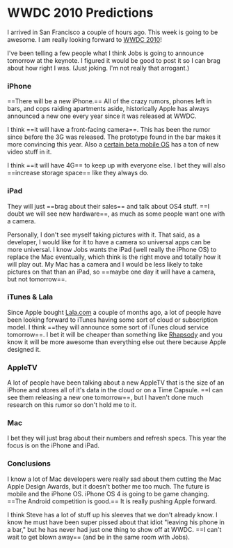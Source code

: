 # WWDC 2010 Predictions

I arrived in San Francisco a couple of hours ago. This week is going to be awesome. I am really looking forward to [WWDC 2010](http://developer.apple.com/wwdc)!

I've been telling a few people what I think Jobs is going to announce tomorrow at the keynote. I figured it would be good to post it so I can brag about how right I was. (Just joking. I'm not really that arrogant.)

### iPhone

==There will be a new iPhone.== All of the crazy rumors, phones left in bars, and cops raiding apartments aside, historically Apple has always announced a new one every year since it was released at WWDC.

I think ==it will have a front-facing camera==. This has been the rumor since before the 3G was released. The prototype found in the bar makes it more convincing this year. Also a [certain beta mobile OS](http://www.apple.com/iphone/preview-iphone-os/) has a ton of new video stuff in it.

I think ==it will have 4G== to keep up with everyone else. I bet they will also ==increase storage space== like they always do.

### iPad

They will just ==brag about their sales== and talk about OS4 stuff. ==I doubt we will see new hardware==, as much as some people want one with a camera.

Personally, I don't see myself taking pictures with it. That said, as a developer, I would like for it to have a camera so universal apps can be more universal. I know Jobs wants the iPad (well really the iPhone OS) to replace the Mac eventually, which think is the right move and totally how it will play out. My Mac has a camera and I would be less likely to take pictures on that than an iPad, so ==maybe one day it will have a camera, but not tomorrow==.

### iTunes & Lala

Since Apple bought [Lala.com](http://lala.com) a couple of months ago, a lot of people have been looking forward to iTunes having some sort of cloud or subscription model. I think ==they will announce some sort of iTunes cloud service tomorrow==. I bet it will be cheaper than something like [Rhapsody](http://www.rhapsody.com) and you know it will be more awesome than everything else out there because Apple designed it.

### AppleTV

A lot of people have been talking about a new AppleTV that is the size of an iPhone and stores all of it's data in the cloud or on a Time Capsule. ==I can see them releasing a new one tomorrow==, but I haven't done much research on this rumor so don't hold me to it.

### Mac

I bet they will just brag about their numbers and refresh specs. This year the focus is on the iPhone and iPad.

### Conclusions

I know a lot of Mac developers were really sad about them cutting the Mac Apple Design Awards, but it doesn't bother me too much. The future is mobile and the iPhone OS. iPhone OS 4 is going to be game changing. ==The Android competition is good.== It is really pushing Apple forward.

I think Steve has a lot of stuff up his sleeves that we don't already know. I know he must have been super pissed about that idiot "leaving his phone in a bar," but he has never had just one thing to show off at WWDC. ==I can't wait to get blown away== (and be in the same room with Jobs).
